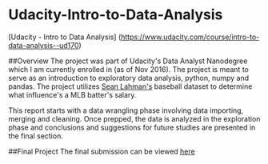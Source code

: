 # Udacity-Intro-to-Data-Analysis
[Udacity - Intro to Data Analysis] (https://www.udacity.com/course/intro-to-data-analysis--ud170)

##Overview
The project was part of Udacity's Data Analyst Nanodegree which I am currently enrolled in (as of Nov 2016). The project is meant to serve as an introduction to exploratory data analysis, python, numpy and pandas. The project utilizes [Sean Lahman's](http://www.seanlahman.com/baseball-archive/statistics/) baseball dataset to determine what influence's a MLB batter's salary.

This report starts with a data wrangling phase involving data importing, merging and cleaning. Once prepped, the data is analyzed in the exploration phase and conclusions and suggestions for future studies are presented in the final section.

##Final Project
The final submission can be viewed [here](http://htmlpreview.github.io/?https://github.com/ian-whitestone/Udacity-Intro-to-Data-Analysis/blob/master/Ian_Whitestone_UD170%20-%20Data%20Exploration%20-%20Batters.html)
